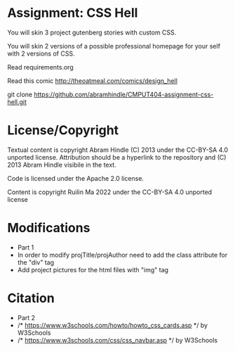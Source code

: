 Assignment: CSS Hell
====================

You will skin 3 project gutenberg stories with custom CSS.

You will skin 2 versions of a possible professional homepage for your
self with 2 versions of CSS.

Read requirements.org

Read this comic http://theoatmeal.com/comics/design_hell

git clone https://github.com/abramhindle/CMPUT404-assignment-css-hell.git

License/Copyright
=================

Textual content is copyright Abram Hindle (C) 2013 under the CC-BY-SA
4.0 unported license. Attribution should be a hyperlink to the
repository and (C) 2013 Abram Hindle visibile in the text.

Code is licensed under the Apache 2.0 license.

Content is copyright Ruilin Ma 2022 under the CC-BY-SA 4.0 unported license


Modifications
=================
- Part 1
- In order to modify projTitle/projAuthor need to add the class attribute for the "div" tag
- Add project pictures for the html files with "img" tag

Citation
=================
- Part 2
- /* https://www.w3schools.com/howto/howto_css_cards.asp */ by W3Schools 
- /* https://www.w3schools.com/css/css_navbar.asp */ by W3Schools 


